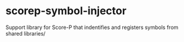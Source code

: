 # scorep-symbol-injector
Support library for Score-P that indentifies and registers symbols from shared libraries/
